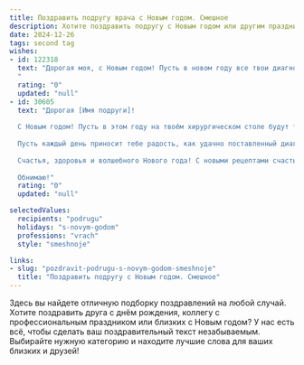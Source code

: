 ```yaml
---
title: Поздравить подругу врача с Новым годом. Смешное
description: Хотите поздравить подругу с Новым годом или другим праздником? Наш ИИ создаст незабываемое поздравление, а вы обязательно выделитесь среди других.  
date: 2024-12-26
tags: second tag
wishes:
- id: 122318
  text: "Дорогая моя, с Новым годом! Пусть в новом году все твои диагнозы будут только \"здорово\", а рецепты – исключительно для праздничного стола!  Желаю тебе, чтобы твой рабочий год был полон лёгких пациентов, а личный –  веселья до упаду!  Пусть шампанское будет искристым, как твой ум, а счастье – таким же бесконечным, как твоя смена!
  "
  rating: "0"
  updated: "null"
- id: 30605
  text: "Дорогая [Имя подруги]!
  
  С Новым годом! Пусть в этом году на твоём хирургическом столе будут только безобидные шутки, а в твоём расписании — больше свободного времени для веселья и смеха! Желаю, чтобы пациенты исцелялись только от твоих улыбок и остроумных шуток, а болезнь \"не успевать\" обходила тебя стороной, как самый испорченный антибиотик!
  
  Пусть каждый день приносит тебе радость, как удачно поставленный диагноз, а я буду рядом, чтобы вместе отпраздновать твои успехи и обсуждать, насколько же сложно в нашей жизни без наркоза!
  
  Счастья, здоровья и волшебного Нового года! С новыми рецептами счастья!
  
  Обнимаю!"
  rating: "0"
  updated: "null"

selectedValues:
  recipients: "podrugu"
  holidays: "s-novym-godom"
  professions: "vrach"
  style: "smeshnoje"

links:
- slug: "pozdravit-podrugu-s-novym-godom-smeshnoje"
  title: "Поздравить подругу с Новым годом. Смешное"
---
```


Здесь вы найдете отличную подборку поздравлений на любой случай.
Хотите поздравить друга с днём рождения, коллегу с профессиональным праздником или близких с Новым годом? У нас есть всё, чтобы сделать ваш поздравительный текст незабываемым. Выбирайте нужную категорию и находите лучшие слова для ваших близких и друзей!

